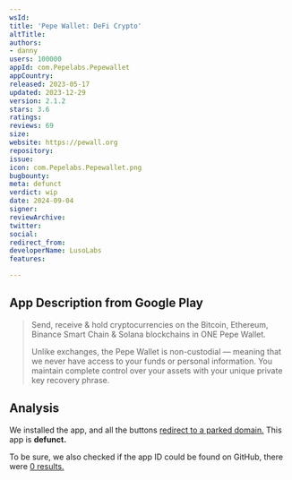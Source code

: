 ```yaml
---
wsId: 
title: 'Pepe Wallet: DeFi Crypto'
altTitle: 
authors:
- danny
users: 100000
appId: com.Pepelabs.Pepewallet
appCountry: 
released: 2023-05-17
updated: 2023-12-29
version: 2.1.2
stars: 3.6
ratings: 
reviews: 69
size: 
website: https://pewall.org
repository: 
issue: 
icon: com.Pepelabs.Pepewallet.png
bugbounty: 
meta: defunct
verdict: wip
date: 2024-09-04
signer: 
reviewArchive: 
twitter: 
social: 
redirect_from: 
developerName: LusoLabs
features: 

---
```


## App Description from Google Play

> Send, receive & hold cryptocurrencies on the Bitcoin, Ethereum, Binance Smart Chain & Solana blockchains in ONE Pepe Wallet.
> 
> Unlike exchanges, the Pepe Wallet is non-custodial — meaning that we never have access to your funds or personal information. You maintain complete control over your assets with your unique private key recovery phrase.

## Analysis 

We installed the app, and all the buttons [redirect to a parked domain.](https://x.com/BitcoinWalletz/status/1831310024863531224) This app is **defunct.**

To be sure, we also checked if the app ID could be found on GitHub, there were [0 results.](https://github.com/search?q=%22com.Pepelabs.Pepewallet%22&type=code)